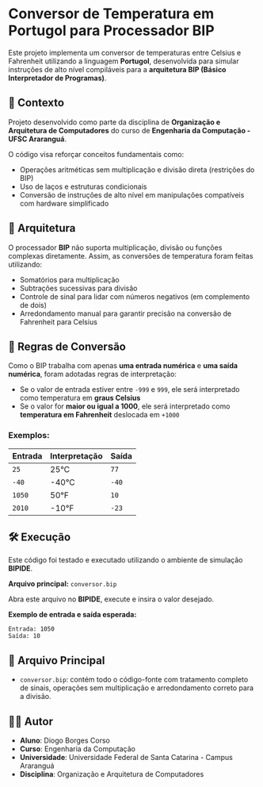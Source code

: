 
# Conversor de Temperatura em Portugol para Processador BIP

Este projeto implementa um conversor de temperaturas entre Celsius e Fahrenheit utilizando a linguagem **Portugol**, desenvolvida para simular instruções de alto nível compiláveis para a **arquitetura BIP (Básico Interpretador de Programas)**.

## 📌 Contexto

Projeto desenvolvido como parte da disciplina de **Organização e Arquitetura de Computadores** do curso de **Engenharia da Computação - UFSC Araranguá**.

O código visa reforçar conceitos fundamentais como:
- Operações aritméticas sem multiplicação e divisão direta (restrições do BIP)
- Uso de laços e estruturas condicionais
- Conversão de instruções de alto nível em manipulações compatíveis com hardware simplificado

## 📐 Arquitetura

O processador **BIP** não suporta multiplicação, divisão ou funções complexas diretamente. Assim, as conversões de temperatura foram feitas utilizando:
- Somatórios para multiplicação
- Subtrações sucessivas para divisão
- Controle de sinal para lidar com números negativos (em complemento de dois)
- Arredondamento manual para garantir precisão na conversão de Fahrenheit para Celsius

## 🔄 Regras de Conversão

Como o BIP trabalha com apenas **uma entrada numérica** e **uma saída numérica**, foram adotadas regras de interpretação:

- Se o valor de entrada estiver entre `-999` e `999`, ele será interpretado como temperatura em **graus Celsius**
- Se o valor for **maior ou igual a 1000**, ele será interpretado como **temperatura em Fahrenheit** deslocada em `+1000`

### Exemplos:

| Entrada | Interpretação | Saída |
|---------|---------------|-------|
| `25`    | 25°C          | `77`  |
| `-40`   | -40°C         | `-40` |
| `1050`  | 50°F          | `10`  |
| `2010`  | -10°F         | `-23` |

## 🛠 Execução

Este código foi testado e executado utilizando o ambiente de simulação **BIPIDE**.

**Arquivo principal:** `conversor.bip`

Abra este arquivo no **BIPIDE**, execute e insira o valor desejado.

**Exemplo de entrada e saída esperada:**

```
Entrada: 1050
Saída: 10
```

## 📄 Arquivo Principal

- `conversor.bip`: contém todo o código-fonte com tratamento completo de sinais, operações sem multiplicação e arredondamento correto para a divisão.

## 👨‍💻 Autor

- **Aluno**: Diogo Borges Corso
- **Curso**: Engenharia da Computação
- **Universidade**: Universidade Federal de Santa Catarina - Campus Araranguá
- **Disciplina**: Organização e Arquitetura de Computadores
